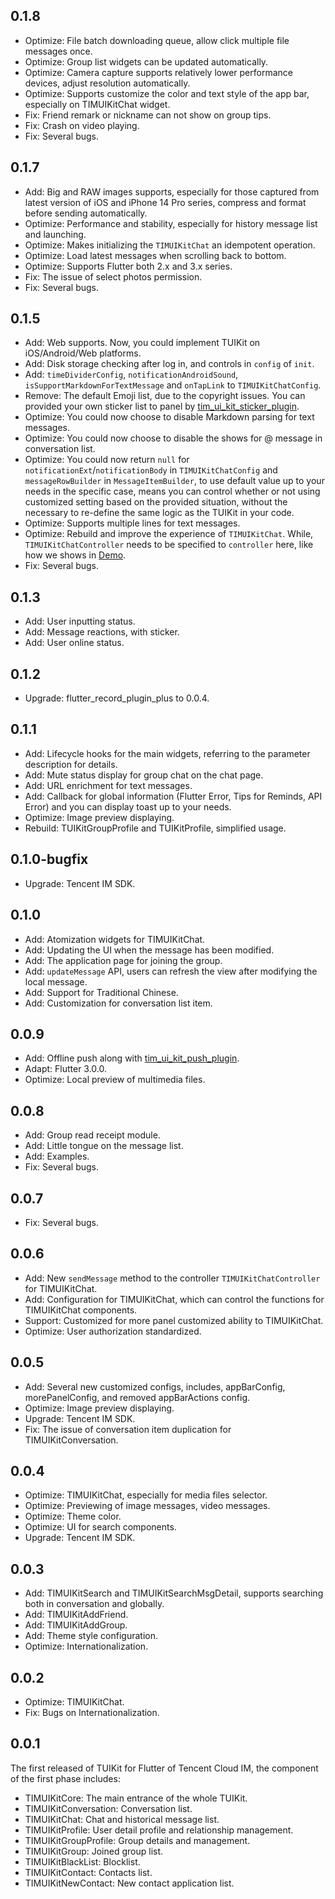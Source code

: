 ## 0.1.8

* Optimize: File batch downloading queue, allow click multiple file messages once.
* Optimize: Group list widgets can be updated automatically.
* Optimize: Camera capture supports relatively lower performance devices, adjust resolution automatically. 
* Optimize: Supports customize the color and text style of the app bar, especially on TIMUIKitChat widget.
* Fix: Friend remark or nickname can not show on group tips.
* Fix: Crash on video playing.
* Fix: Several bugs.

## 0.1.7

* Add: Big and RAW images supports, especially for those captured from latest version of iOS and iPhone 14 Pro series, compress and format before sending automatically.
* Optimize: Performance and stability, especially for history message list and launching.
* Optimize: Makes initializing the `TIMUIKitChat` an idempotent operation.
* Optimize: Load latest messages when scrolling back to bottom.
* Optimize: Supports Flutter both 2.x and 3.x series.
* Fix: The issue of select photos permission.
* Fix: Several bugs.

## 0.1.5

* Add: Web supports. Now, you could implement TUIKit on iOS/Android/Web platforms.
* Add: Disk storage checking after log in, and controls in `config` of `init`.
* Add: `timeDividerConfig`, `notificationAndroidSound`, `isSupportMarkdownForTextMessage` and `onTapLink` to `TIMUIKitChatConfig`.
* Remove: The default Emoji list, due to the copyright issues. You can provided your own sticker list to panel by [tim_ui_kit_sticker_plugin](https://pub.dev/packages/tim_ui_kit_sticker_plugin).
* Optimize: You could now choose to disable Markdown parsing for text messages.
* Optimize: You could now choose to disable the shows for @ message in conversation list.
* Optimize: You could now return `null` for `notificationExt`/`notificationBody` in `TIMUIKitChatConfig` and `messageRowBuilder` in `MessageItemBuilder`, to use default value up to your needs in the specific case, means you can control whether or not using customized setting based on the provided situation, without the necessary to re-define the same logic as the TUIKit in your code.
* Optimize: Supports multiple lines for text messages.
* Optimize: Rebuild and improve the experience of `TIMUIKitChat`. While, `TIMUIKitChatController` needs to be specified to `controller` here, like how we shows in [Demo](https://github.com/TencentCloud/TIMSDK/blob/master/Flutter/Demo/im-flutter-uikit/lib/src/chat.dart).
* Fix: Several bugs.

## 0.1.3

* Add: User inputting status.
* Add: Message reactions, with sticker.
* Add: User online status.

## 0.1.2

* Upgrade: flutter_record_plugin_plus to 0.0.4.

## 0.1.1

* Add: Lifecycle hooks for the main widgets, referring to the parameter description for details.
* Add: Mute status display for group chat on the chat page.
* Add: URL enrichment for text messages.
* Add: Callback for global information (Flutter Error, Tips for Reminds, API Error) and you can display toast up to your needs.
* Optimize: Image preview displaying.
* Rebuild: TUIKitGroupProfile and TUIKitProfile, simplified usage.

## 0.1.0-bugfix

* Upgrade: Tencent IM SDK.

## 0.1.0

* Add: Atomization widgets for TIMUIKitChat.
* Add: Updating the UI when the message has been modified.
* Add: The application page for joining the group.
* Add: `updateMessage` API, users can refresh the view after modifying the local message.
* Add: Support for Traditional Chinese.
* Add: Customization for conversation list item.

## 0.0.9

* Add: Offline push along with [tim_ui_kit_push_plugin](https://pub.dev/packages/tim_ui_kit_push_plugin).
* Adapt: Flutter 3.0.0.
* Optimize: Local preview of multimedia files.

## 0.0.8

* Add: Group read receipt module.
* Add: Little tongue on the message list.
* Add: Examples.
* Fix: Several bugs.

## 0.0.7

* Fix: Several bugs.

## 0.0.6

* Add: New `sendMessage` method to the controller `TIMUIKitChatController` for TIMUIKitChat.
* Add: Configuration for TIMUIKitChat, which can control the functions for TIMUIKitChat components.
* Support: Customized for more panel customized ability to TIMUIKitChat.
* Optimize: User authorization standardized.

## 0.0.5

* Add: Several new customized configs, includes, appBarConfig, morePanelConfig, and removed appBarActions config.
* Optimize: Image preview displaying.
* Upgrade: Tencent IM SDK.
* Fix: The issue of conversation item duplication for TIMUIKitConversation.

## 0.0.4

* Optimize: TIMUIKitChat, especially for media files selector.
* Optimize: Previewing of image messages, video messages.
* Optimize: Theme color.
* Optimize: UI for search components.
* Upgrade: Tencent IM SDK.

## 0.0.3

* Add: TIMUIKitSearch and TIMUIKitSearchMsgDetail, supports searching both in conversation and globally.
* Add: TIMUIKitAddFriend.
* Add: TIMUIKitAddGroup.
* Add: Theme style configuration.
* Optimize: Internationalization.

## 0.0.2

* Optimize: TIMUIKitChat.
* Fix: Bugs on Internationalization.

## 0.0.1

The first released of TUIKit for Flutter of Tencent Cloud IM, the component of the first phase includes:

* TIMUIKitCore: The main entrance of the whole TUIKit.
* TIMUIKitConversation: Conversation list.
* TIMUIKitChat: Chat and historical message list.
* TIMUIKitProfile: User detail profile and relationship management.
* TIMUIKitGroupProfile: Group details and management.
* TIMUIKitGroup: Joined group list.
* TIMUIKitBlackList: Blocklist.
* TIMUIKitContact: Contacts list.
* TIMUIKitNewContact: New contact application list.